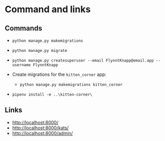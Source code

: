 # Command and links

## Commands

- `python manage.py makemigrations`
- `python manage.py migrate`
- `python manage.py createsuperuser --email FlynntKnapp@email.app --username FlynntKnapp`

- Create migrations for the `kitten_corner` app:
    - `python manage.py makemigrations kitten_corner`

- `pipenv install -e ..\kitten-corner\`

## Links

- [http://localhost:8000/](http://localhost:8000/)
- [http://localhost:8000/kats/](http://localhost:8000/kats/)
- [http://localhost:8000/admin/](http://localhost:8000/admin/)
